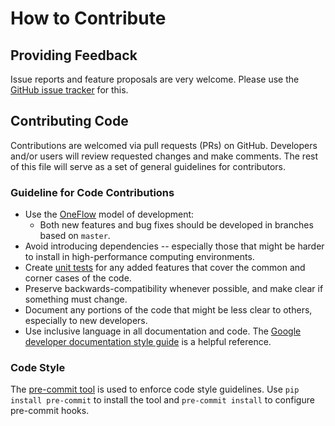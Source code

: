 # How to Contribute

## Providing Feedback

Issue reports and feature proposals are very welcome.
Please use the [GitHub issue tracker](https://github.com/cmelab/planckton/issues/) for this.

## Contributing Code

Contributions are welcomed via pull requests (PRs) on GitHub. Developers and/or users will review requested changes and make comments. The rest of this file will serve as a set of general guidelines for contributors.

### Guideline for Code Contributions

* Use the [OneFlow](https://www.endoflineblog.com/oneflow-a-git-branching-model-and-workflow) model of development:
  - Both new features and bug fixes should be developed in branches based on `master`.
* Avoid introducing dependencies -- especially those that might be harder to install in high-performance computing environments.
* Create [unit tests](https://en.wikipedia.org/wiki/Unit_testing) for any added features that cover the common and corner cases of the code.
* Preserve backwards-compatibility whenever possible, and make clear if something must change.
* Document any portions of the code that might be less clear to others, especially to new developers.
* Use inclusive language in all documentation and code. The [Google developer documentation style guide](https://developers.google.com/style/inclusive-documentation) is a helpful reference.

### Code Style

The [pre-commit tool](https://pre-commit.com/) is used to enforce code style guidelines. Use `pip install pre-commit` to install the tool and `pre-commit install` to configure pre-commit hooks.
